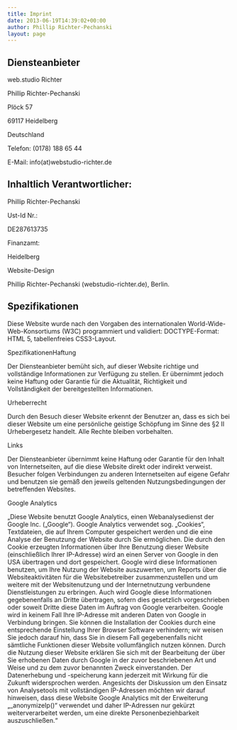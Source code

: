 ```yaml
---
title: Imprint
date: 2013-06-19T14:39:02+00:00
author: Phillip Richter-Pechanski
layout: page
---
```

## Diensteanbieter

web.studio Richter
  
Phillip Richter-Pechanski
  
Plöck 57
  
69117 Heidelberg
  
Deutschland

Telefon: (0178) 188 65 44

E-Mail: info(at)webstudio-richter.de

## Inhaltlich Verantwortlicher:

Phillip Richter-Pechanski
  
Ust-Id Nr.:
  
DE287613735
  
Finanzamt:
  
Heidelberg
  
Website-Design
  
Phillip Richter-Pechanski (webstudio-richter.de), Berlin.

## Spezifikationen

Diese Website wurde nach den Vorgaben des internationalen World-Wide-Web-Konsortiums (W3C) programmiert und validiert: DOCTYPE-Format: HTML 5, tabellenfreies CSS3-Layout.
  
SpezifikationenHaftung

Der Diensteanbieter bemüht sich, auf dieser Website richtige und vollständige Informationen zur Verfügung zu stellen. Er übernimmt jedoch keine Haftung oder Garantie für die Aktualität, Richtigkeit und Vollständigkeit der bereitgestellten Informationen.
  
Urheberrecht

Durch den Besuch dieser Website erkennt der Benutzer an, dass es sich bei dieser Website um eine persönliche geistige Schöpfung im Sinne des §2 II Urhebergesetz handelt. Alle Rechte bleiben vorbehalten.
  
Links

Der Diensteanbieter übernimmt keine Haftung oder Garantie für den Inhalt von Internetseiten, auf die diese Website direkt oder indirekt verweist. Besucher folgen Verbindungen zu anderen Internetseiten auf eigene Gefahr und benutzen sie gemäß den jeweils geltenden Nutzungsbedingungen der betreffenden Websites.
  
Google Analytics

„Diese Website benutzt Google Analytics, einen Webanalysedienst der Google Inc. („Google“). Google Analytics verwendet sog. „Cookies“, Textdateien, die auf Ihrem Computer gespeichert werden und die eine Analyse der Benutzung der Website durch Sie ermöglichen. Die durch den Cookie erzeugten Informationen über Ihre Benutzung dieser Website (einschließlich Ihrer IP-Adresse) wird an einen Server von Google in den USA übertragen und dort gespeichert. Google wird diese Informationen benutzen, um Ihre Nutzung der Website auszuwerten, um Reports über die Websiteaktivitäten für die Websitebetreiber zusammenzustellen und um weitere mit der Websitenutzung und der Internetnutzung verbundene Dienstleistungen zu erbringen. Auch wird Google diese Informationen gegebenenfalls an Dritte übertragen, sofern dies gesetzlich vorgeschrieben oder soweit Dritte diese Daten im Auftrag von Google verarbeiten. Google wird in keinem Fall Ihre IP-Adresse mit anderen Daten von Google in Verbindung bringen. Sie können die Installation der Cookies durch eine entsprechende Einstellung Ihrer Browser Software verhindern; wir weisen Sie jedoch darauf hin, dass Sie in diesem Fall gegebenenfalls nicht sämtliche Funktionen dieser Website vollumfänglich nutzen können. Durch die Nutzung dieser Website erklären Sie sich mit der Bearbeitung der über Sie erhobenen Daten durch Google in der zuvor beschriebenen Art und Weise und zu dem zuvor benannten Zweck einverstanden. Der Datenerhebung und -speicherung kann jederzeit mit Wirkung für die Zukunft widersprochen werden. Angesichts der Diskussion um den Einsatz von Analysetools mit vollständigen IP-Adressen möchten wir darauf hinweisen, dass diese Website Google Analytics mit der Erweiterung „_anonymizeIp()“ verwendet und daher IP-Adressen nur gekürzt weiterverarbeitet werden, um eine direkte Personenbeziehbarkeit auszuschließen.“
